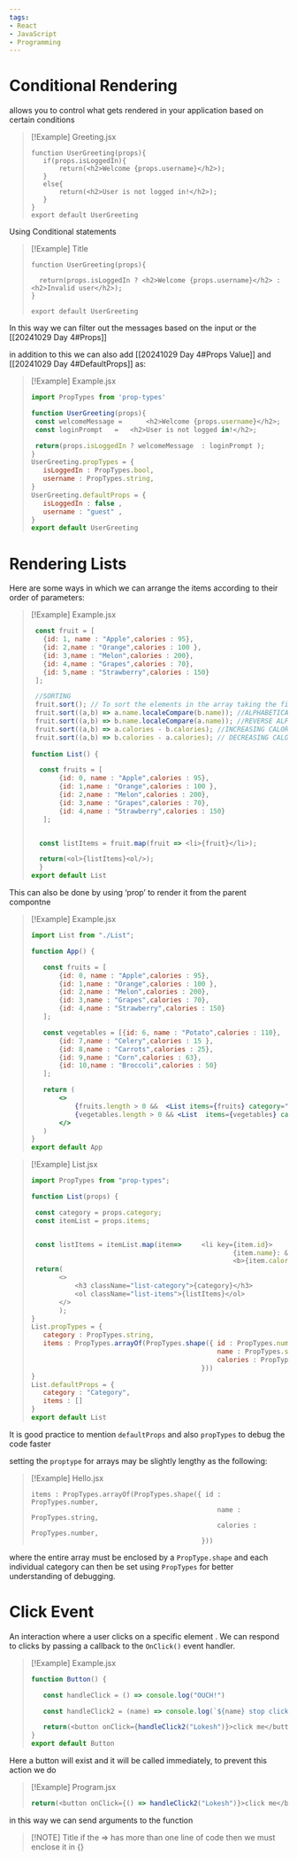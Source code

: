 ```yaml
---
tags:
- React
- JavaScript
- Programming
---
```


# Conditional Rendering

allows you to control what gets rendered in your application based on certain conditions 

> [!Example] Greeting.jsx
> ```JS
>function UserGreeting(props){
>    if(props.isLoggedIn){
>        return(<h2>Welcome {props.username}</h2>);
>    }
>    else{
>        return(<h2>User is not logged in!</h2>);
>    }
>}
> export default UserGreeting
>```


Using Conditional statements


> [!Example] Title
> ~~~Js
> function UserGreeting(props){
>	
>	return(props.isLoggedIn ? <h2>Welcome {props.username}</h2> : <h2>Invalid user</h2>);
>}
>
>export default UserGreeting
>~~~


In this way we can filter out the messages based on the input or the [[20241029 Day 4#Props]] 

in addition to this we can also add [[20241029 Day 4#Props Value]] and [[20241029 Day 4#DefaultProps]] as: 

> [!Example] Example.jsx
>~~~js
>import PropTypes from 'prop-types'
>
>function UserGreeting(props){
>  const welcomeMessage =      <h2>Welcome {props.username}</h2>;
>  const loginPrompt   =   <h2>User is not logged in!</h2>;
>
>  return(props.isLoggedIn ? welcomeMessage  : loginPrompt ); 
>}
>UserGreeting.propTypes = {
>    isLoggedIn : PropTypes.bool,
>    username : PropTypes.string,
>}
>UserGreeting.defaultProps = {
>    isLoggedIn : false ,  
>    username : "guest" ,
>}
>export default UserGreeting
>~~~

# Rendering Lists


Here are some ways in which we can arrange the items according to their order of parameters:

> [!Example] Example.jsx
>~~~js
>  const fruit = [
>    {id: 1, name : "Apple",calories : 95},
>    {id: 2,name : "Orange",calories : 100 },
>    {id: 3,name : "Melon",calories : 200},
>    {id: 4,name : "Grapes",calories : 70},
>    {id: 5,name : "Strawberry",calories : 150}
>  ];
> 
>  //SORTING
>  fruit.sort(); // To sort the elements in the array taking the first letter
>  fruit.sort((a,b) => a.name.localeCompare(b.name)); //ALPHABETICAL 
>  fruit.sort((a,b) => b.name.localeCompare(a.name)); //REVERSE ALPHABETICAL
>  fruit.sort((a,b) => a.calories - b.calories); //INCREASING CALORIES
>  fruit.sort((a,b) => b.calories - a.calories); // DECREASING CALORIES
>  
>function List() { 
>
>	const fruits = [
>        {id: 0, name : "Apple",calories : 95},
>        {id: 1,name : "Orange",calories : 100 },
>        {id: 2,name : "Melon",calories : 200},
>        {id: 3,name : "Grapes",calories : 70},
>        {id: 4,name : "Strawberry",calories : 150}
>    ];
>
>
>	const listItems = fruit.map(fruit => <li>{fruit}</li>);
>
>	return(​​<​ol>{listItems}<ol/>);
>	}
>export default List
>~~~

This can also be done by using ‘prop’ to render it from the parent compontne

> [!Example] Example.jsx
> ```jsx
>import List from "./List";
>
>function App() {
>
>    const fruits = [
>        {id: 0, name : "Apple",calories : 95},
>        {id: 1,name : "Orange",calories : 100 },
>        {id: 2,name : "Melon",calories : 200},
>        {id: 3,name : "Grapes",calories : 70},
>        {id: 4,name : "Strawberry",calories : 150}
>    ];
>
>    const vegetables = [{id: 6, name : "Potato",calories : 110},
>        {id: 7,name : "Celery",calories : 15 },
>        {id: 8,name : "Carrots",calories : 25},
>        {id: 9,name : "Corn",calories : 63},
>        {id: 10,name : "Broccoli",calories : 50}
>    ];
>
>    return (
>        <>
>            {fruits.length > 0 &&  <List items={fruits} category="Fruits"/>};
>            {vegetables.length > 0 && <List  items={vegetables} category="Vegetables"/>};
>        </>
>    )
>}
>export default App
>```

> [!Example] List.jsx
>```js
>import PropTypes from "prop-types";
>
>function List(props) {
>
>  const category = props.category;
>  const itemList = props.items;
>
>
>  const listItems = itemList.map(item=>     <​li key={item.id}>
>                                                    {item.name}: &nbsp;
>                                                    <​b>{item.calories}<​/b><​/li>);
>  return(
>        <​>
>            <​h3 className="list-category">{category}</h3>
>            <​ol className="list-items">{listItems}<​/ol>
>        <​/>
>        );
>}
>List.propTypes = {
>    category : PropTypes.string,
>    items : PropTypes.arrayOf(PropTypes.shape({ id : PropTypes.number,
>                                                name : PropTypes.string,
>                                                calories : PropTypes.number,
>                                            }))
>}
>List.defaultProps = {
>    category : "Category",
>    items : []
>}
>export default List
>```

It is good practice to mention ```defaultProps``` and also ```propTypes``` to debug the code faster

setting the ```proptype``` for arrays may be slightly lengthy as the following:
> [!Example] Hello.jsx
>~~~JS
>items : PropTypes.arrayOf(PropTypes.shape({ id : PropTypes.number,
>                                                name : PropTypes.string,
>                                                calories : PropTypes.number,
>                                            }))
>~~~

where the entire array must be enclosed by a ```PropType.shape``` and each individual category can then be set using ```PropTypes``` for better understanding of debugging.

# Click Event
An interaction where a user clicks on a specific element . We can respond to clicks by passing a callback to the ```OnClick()``` event handler.

> [!Example] Example.jsx
>~~~js
>function Button() {
>
>    const handleClick = () => console.log("OUCH!")
>
>    const handleClick2 = (name) => console.log(`${name} stop clicking me`)
>
>    return(<button onClick={handleClick2("Lokesh")}>click me</button>); 
>}
>export default Button
>~~~

Here a button will exist and it will be called immediately, to prevent this action we do 

> [!Example] Program.jsx
>~~~js
>return(<button onClick={() => handleClick2("Lokesh")}>click me</button>); 
>~~~

in this way we can send arguments to the function

> [!NOTE] Title
> if the => has more than one line of code then we must enclose it in {}

